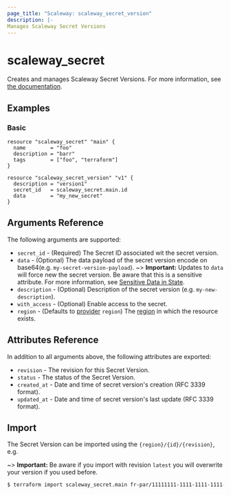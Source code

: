 ```yaml
---
page_title: "Scaleway: scaleway_secret_version"
description: |-
Manages Scaleway Secret Versions
---
```


# scaleway_secret

Creates and manages Scaleway Secret Versions.
For more information, see [the documentation](https://developers.scaleway.com/en/products/secret_manager/api/v1alpha1/#secret-versions-079501).

## Examples

### Basic

```hcl
resource "scaleway_secret" "main" {
  name        = "foo"
  description = "barr"
  tags        = ["foo", "terraform"]
}

resource "scaleway_secret_version" "v1" {
  description = "version1"
  secret_id   = scaleway_secret.main.id
  data        = "my_new_secret"
}
```

## Arguments Reference

The following arguments are supported:

- `secret_id` - (Required) The Secret ID associated wit the secret version.
- `data` - (Optional) The data payload of the secret version encode on base64(e.g. `my-secret-version-payload`).
~> **Important:** Updates to `data` will force new the secret version. Be aware that this is a sensitive attribute. For more information, see [Sensitive Data in State](https://developer.hashicorp.com/terraform/language/state/sensitive-data).
- `description` - (Optional) Description of the secret version (e.g. `my-new-description`).
- `with_access` - (Optional) Enable access to the secret.
- `region` - (Defaults to [provider](../index.md#region) `region`) The [region](../guides/regions_and_zones.md#regions)
  in which the resource exists.

## Attributes Reference

In addition to all arguments above, the following attributes are exported:

- `revision` - The revision for this Secret Version.
- `status` - The status of the Secret Version.
- `created_at` - Date and time of secret version's creation (RFC 3339 format).
- `updated_at` - Date and time of secret version's last update (RFC 3339 format).

## Import

The Secret Version can be imported using the `{region}/{id}/{revision}`, e.g.

~> **Important:** Be aware if you import with revision `latest` you will overwrite your version if you used before.

```bash
$ terraform import scaleway_secret.main fr-par/11111111-1111-1111-1111-111111111111/2
```

